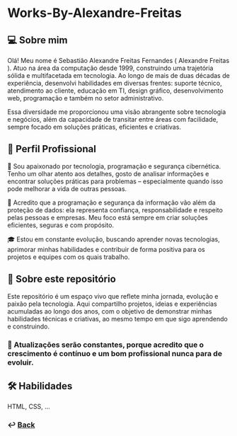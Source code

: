 # Works-By-Alexandre-Freitas

## 💻 Sobre mim 

Olá! Meu nome é Sebastião Alexandre Freitas Fernandes ( Alexandre Freitas ). Atuo na área da computação desde 1999, construindo uma trajetória sólida e multifacetada em tecnologia. Ao longo de mais de duas décadas de experiência, desenvolvi habilidades em diversas frentes: suporte técnico, atendimento ao cliente, educação em TI, design gráfico, desenvolvimento web, programação e também no setor administrativo.

Essa diversidade me proporcionou uma visão abrangente sobre tecnologia e negócios, além da capacidade de transitar entre áreas com facilidade, sempre focado em soluções práticas, eficientes e criativas.

## 💼 Perfil Profissional

🤩 Sou apaixonado por tecnologia, programação e segurança cibernética. Tenho um olhar atento aos detalhes, gosto de analisar informações e encontrar soluções práticas para problemas – especialmente quando isso pode melhorar a vida de outras pessoas.

🔐 Acredito que a programação e  segurança da informação vão além da proteção de dados: ela representa confiança, responsabilidade e respeito pelas pessoas e empresas. Meu foco está sempre em criar soluções eficientes, seguras e com propósito.

🎓 Estou em constante evolução, buscando aprender novas tecnologias, aprimorar minhas habilidades e contribuir de forma positiva para os projetos e equipes com os quais trabalho.

## 🧭 Sobre este repositório

Este repositório é um espaço vivo que reflete minha jornada, evolução e paixão pela tecnologia. Aqui compartilho projetos, ideias e experiências acumuladas ao longo dos anos, com o objetivo de demonstrar minhas habilidades técnicas e criativas, ao mesmo tempo em que sigo aprendendo e construindo.

### 🚀 Atualizações serão constantes, porque acredito que o crescimento é contínuo e um bom profissional nunca para de evoluir.


## 🛠 Habilidades
HTML, CSS, ...

### ↩️ [Back](README.md) 
